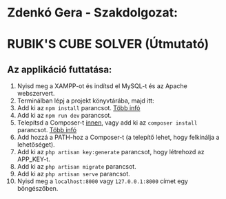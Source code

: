 # Zdenkó Gera - Szakdolgozat:
# RUBIK'S CUBE SOLVER (Útmutató)

## Az applikáció futtatása:
1. Nyisd meg a XAMPP-ot és indítsd el MySQL-t és az Apache webszervert.
2. Terminálban lépj a projekt könyvtárába, majd itt:
3. Add ki az `npm install` parancsot. [Több infó](https://docs.npmjs.com/cli/v10/commands/npm-install)
4. Add ki az `npm run dev` parancsot.
5. Telepítsd a Composer-t [innen](https://getcomposer.org/download/), vagy add ki az `composer install` parancsot. [Több infó](https://gist.github.com/hootlex/da59b91c628a6688ceb1)
6. Add hozzá a PATH-hoz a Composer-t (a telepítő lehet, hogy felkínálja a lehetőséget).
7. Add ki az `php artisan key:generate` parancsot, hogy létrehozd az APP_KEY-t.
8. Add ki az `php artisan migrate` parancsot.
9. Add ki az `php artisan serve` parancsot.
10. Nyisd meg a `localhost:8000` vagy `127.0.0.1:8000` címet egy böngészőben.
